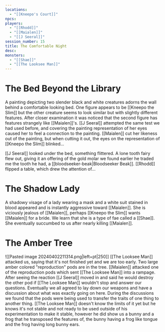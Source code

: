```yaml
---
locations:
  - "[[Kneepo's Court]]"
npcs: 
players:
  - "[[Rhodd]]"
  - "[[Maialen]]"
  - "[[J Seeral]]"
session_number: 15
title: The Comfortable Night
desc: 
monsters:
  - "[[Shae]]"
  - "[[The Looksee Man]]"
---
```

# The Bed Beyond the Library
A painting depicting two slender black and white creatures adorns the wall behind a comfortable looking bed.  One figure appears to be [[Kneepo the Slim]] but the other creature seems to look similar but with slightly different features.  After closer examination it was noticed that the second figure has features strangely like [[Maialen]]'s.  [[J Seeral]] attempted the same test we had used before, and covering the painting representation of her eyes caused her to feel a connection to the painting.  [[Maialen]] cut her likeness out of the painting, but when cutting it out, the eyes on the representation of [[Kneepo the Slim]] blinked...

[[J Seeral]] looked under the bed, something flittered.  A lone tooth fairy flew out, giving it an offering of the gold molar we found earlier he traded me the tooth he had, a [[bloodseeker-beak|Bloodseeker Beak]].  [[Rhodd]] flipped a table, which drew the attention of...

# The Shadow Lady
A shadowy visage of a lady wearing a mask and a white suit stained in blood appeared and is instantly aggressive toward [[Maialen]].  She is viciously jealous of [[Maialen]], perhaps [[Kneepo the Slim]] wants [[Maialen]] for a bride.  We learn that she is a type of fae called a [[Shae]].  She eventually succumbed to us after nearly killing [[Maialen]].

# The Amber Tree
![[Pasted image 20240402211314.png|left+pt|250]] [[The Looksee Man]] attacked us, saying that it's not finished yet and we are too early.  Two large amber colored "reproduction" pods are in the tree. [[Maialen]] attacked one of the reproduction pods which sent [[The Looksee Man]] into a rampage.  After seeing the reaction [[J Seeral]] moved in and said he would destroy the other pod if [[The Looksee Man]] wouldn't stop and answer our questions.  Eventually we all agreed to lay down our weapons and have a discussion about what was exactly going on here.  During the discussions we found that the pods were being used to transfer the traits of one thing to another thing.  [[The Looksee Man]] doesn't know the limits of it yet but he knows it's not stable and not ready to be used outside of his experimentation to make it stable, however he did show us a bunny and a frog that he transposed the features of, the bunny having a frog like tongue and the frog having long bunny ears.